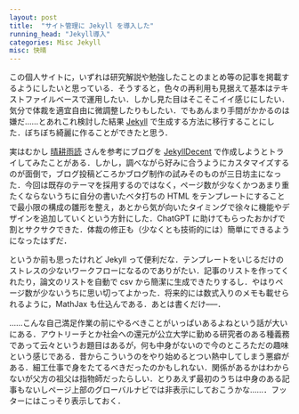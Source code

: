 ```yaml
---
layout: post
title:  "サイト管理に Jekyll を導入した"
running_head: "Jekyll導入"
categories: Misc Jekyll
misc: 快晴
---
```


この個人サイトに，いずれは研究解説や勉強したことのまとめ等の記事を掲載するようにしたいと思っている．そうすると，色々の再利用も見据えて基本はテキストファイルベースで運用したい．しかし見た目はそこそこイイ感じにしたい．気分で体裁を適宜自由に微調整したりもしたい．でもあんまり手間がかかるのは嫌だ……とあれこれ検討した結果 [Jekyll](https://jekyllrb.com/) で生成する方法に移行することにした．ぼちぼち綺麗に作ることができたと思う．

実はむかし [晴耕雨読](https://tex2e.github.io/blog/) さんを参考にブログを [JekyllDecent](https://jwillmer.github.io/jekyllDecent/) で作成しようとトライしてみたことがある．しかし，調べながら好みに合うようにカスタマイズするのが面倒で，ブログ投稿どころかブログ制作の試みそのものが三日坊主になった．今回は既存のテーマを採用するのではなく，ページ数が少なくかつあまり重たくならないうちに自分の書いたベタ打ちの HTML をテンプレートにすることで最小限の構成の雛形を整え，あとから気が向いたタイミングで徐々に機能やデザインを追加していくという方針にした．ChatGPT に助けてもらったおかげで割とサクサクできた．体裁の修正も（少なくとも技術的には）簡単にできるようになったはずだ．

というか前も思ったけれど Jekyll って便利だな．テンプレートをいじるだけのストレスの少ないワークフローになるのでありがたい．記事のリストを作ってくれたり，論文のリストを自動で csv から簡潔に生成できたりするし．やはりページ数が少ないうちに思い切ってよかった．将来的には数式入りのメモも載せられるように，MathJax も仕込んである．あとは書くだけ–––．

……こんな自己満足作業の前にやるべきことがいっぱいあるよねという話が大いにある．アウトリーチとか社会への還元が公立大学に勤める研究者のある種義務であって云々というお題目はあるが，何も中身がないので今のところただの趣味という感じである．昔からこういうのをやり始めるとつい熱中してしまう悪癖がある．細工仕事で身をたてるべきだったのかもしれない．関係があるかはわからないが父方の祖父は指物師だったらしい．とりあえず最初のうちは中身のある記事もないしページ上部のグローバルナビでは非表示にしておこうかな……．フッターにはこっそり表示しておく．